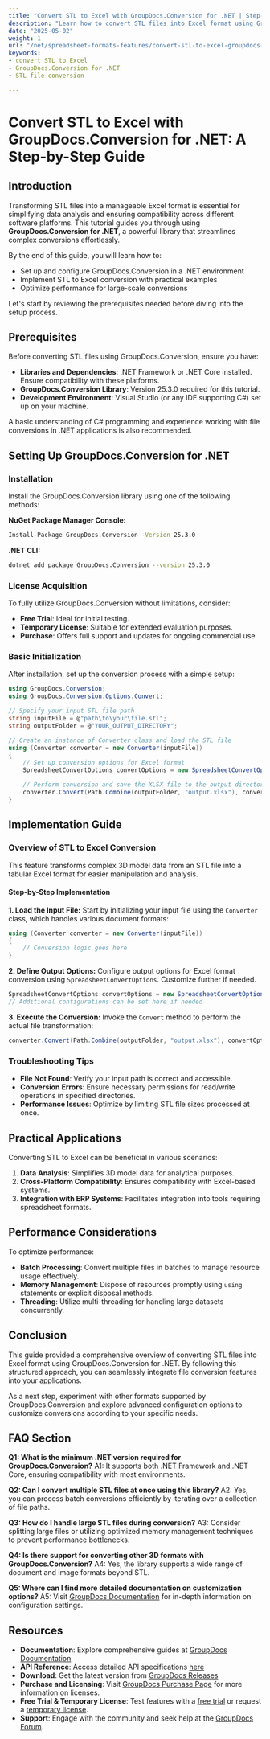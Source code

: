 ```yaml
---
title: "Convert STL to Excel with GroupDocs.Conversion for .NET | Step-by-Step Guide"
description: "Learn how to convert STL files into Excel format using GroupDocs.Conversion for .NET. This step-by-step guide simplifies data analysis and ensures software compatibility."
date: "2025-05-02"
weight: 1
url: "/net/spreadsheet-formats-features/convert-stl-to-excel-groupdocs-net/"
keywords:
- convert STL to Excel
- GroupDocs.Conversion for .NET
- STL file conversion

---
```



# Convert STL to Excel with GroupDocs.Conversion for .NET: A Step-by-Step Guide

## Introduction

Transforming STL files into a manageable Excel format is essential for simplifying data analysis and ensuring compatibility across different software platforms. This tutorial guides you through using **GroupDocs.Conversion for .NET**, a powerful library that streamlines complex conversions effortlessly.

By the end of this guide, you will learn how to:
- Set up and configure GroupDocs.Conversion in a .NET environment
- Implement STL to Excel conversion with practical examples
- Optimize performance for large-scale conversions

Let's start by reviewing the prerequisites needed before diving into the setup process.

## Prerequisites

Before converting STL files using GroupDocs.Conversion, ensure you have:
- **Libraries and Dependencies**: .NET Framework or .NET Core installed. Ensure compatibility with these platforms.
- **GroupDocs.Conversion Library**: Version 25.3.0 required for this tutorial.
- **Development Environment**: Visual Studio (or any IDE supporting C#) set up on your machine.

A basic understanding of C# programming and experience working with file conversions in .NET applications is also recommended.

## Setting Up GroupDocs.Conversion for .NET

### Installation

Install the GroupDocs.Conversion library using one of the following methods:

**NuGet Package Manager Console:**
```bash
Install-Package GroupDocs.Conversion -Version 25.3.0
```

**.NET CLI:**
```bash
dotnet add package GroupDocs.Conversion --version 25.3.0
```

### License Acquisition

To fully utilize GroupDocs.Conversion without limitations, consider:
- **Free Trial**: Ideal for initial testing.
- **Temporary License**: Suitable for extended evaluation purposes.
- **Purchase**: Offers full support and updates for ongoing commercial use.

### Basic Initialization

After installation, set up the conversion process with a simple setup:
```csharp
using GroupDocs.Conversion;
using GroupDocs.Conversion.Options.Convert;

// Specify your input STL file path
string inputFile = @"path\to\your\file.stl";
string outputFolder = @"YOUR_OUTPUT_DIRECTORY";

// Create an instance of Converter class and load the STL file
using (Converter converter = new Converter(inputFile))
{
    // Set up conversion options for Excel format
    SpreadsheetConvertOptions convertOptions = new SpreadsheetConvertOptions();

    // Perform conversion and save the XLSX file to the output directory
    converter.Convert(Path.Combine(outputFolder, "output.xlsx"), convertOptions);
}
```

## Implementation Guide

### Overview of STL to Excel Conversion

This feature transforms complex 3D model data from an STL file into a tabular Excel format for easier manipulation and analysis.

#### Step-by-Step Implementation

**1. Load the Input File:**
Start by initializing your input file using the `Converter` class, which handles various document formats:
```csharp
using (Converter converter = new Converter(inputFile))
{
    // Conversion logic goes here
}
```

**2. Define Output Options:**
Configure output options for Excel format conversion using `SpreadsheetConvertOptions`. Customize further if needed.
```csharp
SpreadsheetConvertOptions convertOptions = new SpreadsheetConvertOptions();
// Additional configurations can be set here if needed
```

**3. Execute the Conversion:**
Invoke the `Convert` method to perform the actual file transformation:
```csharp
converter.Convert(Path.Combine(outputFolder, "output.xlsx"), convertOptions);
```

### Troubleshooting Tips
- **File Not Found**: Verify your input path is correct and accessible.
- **Conversion Errors**: Ensure necessary permissions for read/write operations in specified directories.
- **Performance Issues**: Optimize by limiting STL file sizes processed at once.

## Practical Applications

Converting STL to Excel can be beneficial in various scenarios:
1. **Data Analysis**: Simplifies 3D model data for analytical purposes.
2. **Cross-Platform Compatibility**: Ensures compatibility with Excel-based systems.
3. **Integration with ERP Systems**: Facilitates integration into tools requiring spreadsheet formats.

## Performance Considerations

To optimize performance:
- **Batch Processing**: Convert multiple files in batches to manage resource usage effectively.
- **Memory Management**: Dispose of resources promptly using `using` statements or explicit disposal methods.
- **Threading**: Utilize multi-threading for handling large datasets concurrently.

## Conclusion

This guide provided a comprehensive overview of converting STL files into Excel format using GroupDocs.Conversion for .NET. By following this structured approach, you can seamlessly integrate file conversion features into your applications.

As a next step, experiment with other formats supported by GroupDocs.Conversion and explore advanced configuration options to customize conversions according to your specific needs.

## FAQ Section

**Q1: What is the minimum .NET version required for GroupDocs.Conversion?**
A1: It supports both .NET Framework and .NET Core, ensuring compatibility with most environments.

**Q2: Can I convert multiple STL files at once using this library?**
A2: Yes, you can process batch conversions efficiently by iterating over a collection of file paths.

**Q3: How do I handle large STL files during conversion?**
A3: Consider splitting large files or utilizing optimized memory management techniques to prevent performance bottlenecks.

**Q4: Is there support for converting other 3D formats with GroupDocs.Conversion?**
A4: Yes, the library supports a wide range of document and image formats beyond STL.

**Q5: Where can I find more detailed documentation on customization options?**
A5: Visit [GroupDocs Documentation](https://docs.groupdocs.com/conversion/net/) for in-depth information on configuration settings.

## Resources
- **Documentation**: Explore comprehensive guides at [GroupDocs Documentation](https://docs.groupdocs.com/conversion/net/)
- **API Reference**: Access detailed API specifications [here](https://reference.groupdocs.com/conversion/net/)
- **Download**: Get the latest version from [GroupDocs Releases](https://releases.groupdocs.com/conversion/net/)
- **Purchase and Licensing**: Visit [GroupDocs Purchase Page](https://purchase.groupdocs.com/buy) for more information on licenses.
- **Free Trial & Temporary License**: Test features with a [free trial](https://releases.groupdocs.com/conversion/net/) or request a [temporary license](https://purchase.groupdocs.com/temporary-license/).
- **Support**: Engage with the community and seek help at the [GroupDocs Forum](https://forum.groupdocs.com/c/conversion/10).
